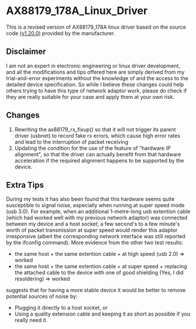 # AX88179_178A_Linux_Driver
This is a revised version of AX88179_178A linux driver based on the source code [(v1.20.0)](https://www.asix.com.tw/en/support/download/file/120) provided by the manufacturer.

## Disclaimer
I am not an expert in electronic engineering or linux driver development, and all the modifications and tips offered here are simply derived from my trial-and-error experiments without the knowledge of and the access to the detailed device specification. So while I believe these changes could help others trying to have this type of network adaptor work, please do check if they are really suitable for your case and apply them at your own risk.

## Changes
1. Rewriting the ax88179_rx_fixup() so that it will not trigger its parent driver (usbnet) to record fake rx errors, which cause high error rates and lead to the interruption of packet receiving
2. Updating the condition for the use of the feature of "hardware IP alignment", so that the driver can actually benefit from that hardware acceleration if the required alignment happens to be supported by the device.

## Extra Tips
During my tests it has also been found that this hardware seems quite susceptible to signal noise, especially when running at super speed mode (usb 3.0). For example, when an additional 1-metre-long usb extention cable (which had worked well with my previous network adaptor) was connected between my device and a host socket, a few second's to a few minute's worth of packet transmission at super speed would render this adaptor irresponsive (albeit the corresponding network interface was still reported by the ifconfig command). More evidence from the other two test results:
* the same host + the same extention cable + at high speed (usb 2.0) => worked
* the same host + the same extention cable + at super speed + replacing the attached cable to the device with one of good shielding (Yes, I did resoldering) => worked

suggests that for having a more stable device it would be better to remove potential sources of noise by:
* Plugging it directly to a host socket, or
* Using a quality extension cable and keeping it as short as possible if you really need it.

